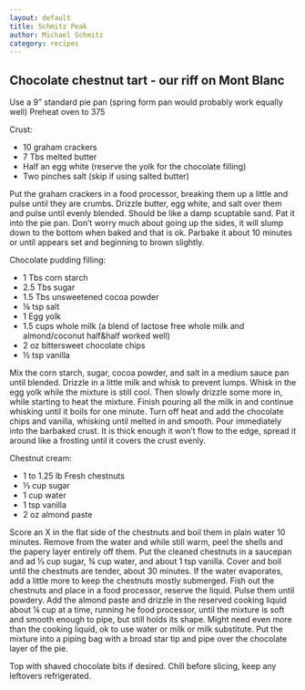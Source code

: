 ```yaml
---
layout: default
title: Schmitz Peak
author: Michael Schmitz
category: recipes
---
```


## Chocolate chestnut tart - our riff on Mont Blanc

Use a 9” standard pie pan (spring form pan would probably work equally well)
Preheat oven to 375

Crust:
* 10 graham crackers
* 7 Tbs melted butter
* Half an egg white (reserve the yolk for the chocolate filling)
* Two pinches salt (skip if using salted butter)

Put the graham crackers in a food processor, breaking them up a little and pulse until they are crumbs. Drizzle butter, egg white, and salt over them and pulse until evenly blended. Should be like a damp scuptable sand. Pat it into the pie pan. Don’t worry much about going up the sides, it will slump down to the bottom when baked and that is ok. Parbake it about 10 minutes or until appears set and beginning to brown slightly.

Chocolate pudding filling:
* 1 Tbs corn starch
* 2.5 Tbs sugar
* 1.5 Tbs unsweetened cocoa powder
* ⅛ tsp salt
* 1 Egg yolk
* 1.5 cups whole milk (a blend of lactose free whole milk and almond/coconut half&half worked well)
* 2 oz bittersweet chocolate chips
* ½ tsp vanilla

Mix the corn starch, sugar, cocoa powder, and salt in a medium sauce pan until blended. Drizzle in a little milk and whisk to prevent lumps. Whisk in the egg yolk while the mixture is still cool. Then slowly drizzle some more in, while starting to heat the mixture. Finish pouring all the milk in and continue whisking until it boils for one minute. Turn off heat and add the chocolate chips and vanilla, whisking until melted in and smooth. Pour immediately into the barbaked crust. It is thick enough it won’t flow to the edge, spread it around like a frosting until it covers the crust evenly.

Chestnut cream:
* 1 to 1.25 lb Fresh chestnuts
* ⅓ cup sugar
* 1 cup water
* 1 tsp vanilla
* 2 oz almond paste

Score an X in the flat side of the chestnuts and boil them in plain water 10 minutes. Remove from the water and while still warm, peel the shells and the papery layer entirely off them. Put the cleaned chestnuts in a saucepan and ad ⅓ cup sugar, ¾ cup water, and about 1 tsp vanilla. Cover and boil until the chestnuts are tender, about 30 minutes. If the water evaporates, add a little more to keep the chestnuts mostly submerged. Fish out the chestnuts and place in a food processor, reserve the liquid. Pulse them until powdery. Add the almond paste and drizzle in the reserved cooking liquid about ¼ cup at a time, running he food processor, until the mixture is soft and smooth enough to pipe, but still holds its shape. Might need even more than the cooking liquid, ok to use water or milk or milk substitute. Put the mixture into a piping bag with a broad star tip and pipe over the chocolate layer of the pie.

Top with shaved chocolate bits if desired. Chill before slicing, keep any leftovers refrigerated.
